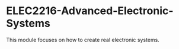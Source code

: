 # ELEC2216-Advanced-Electronic-Systems

This module focuses on how to create real electronic systems.
